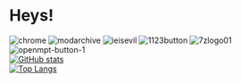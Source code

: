 # Heys!

![chrome](https://user-images.githubusercontent.com/37962225/120224043-a517d580-c210-11eb-8f15-65b6998701c6.gif) ![modarchive](https://user-images.githubusercontent.com/37962225/120224079-b5c84b80-c210-11eb-91b0-7c9d0f2ba1cd.gif) ![ieisevil](https://user-images.githubusercontent.com/37962225/120224104-c4aefe00-c210-11eb-880c-c3e55b8db34a.gif) ![1123button](https://user-images.githubusercontent.com/37962225/120224123-cc6ea280-c210-11eb-963e-6477a706c660.gif) ![7zlogo01](https://user-images.githubusercontent.com/37962225/120224164-e5775380-c210-11eb-887c-8f376a31e7c7.png) ![openmpt-button-1](https://user-images.githubusercontent.com/37962225/120224166-e5775380-c210-11eb-901c-81dd324fa775.png)<br>
[![GitHub stats](https://github-readme-stats.vercel.app/api?username=mrpapersonic&theme=dark)](https://github.com/anuraghazra/github-readme-stats)<br>
[![Top Langs](https://github-readme-stats.vercel.app/api/top-langs/?username=mrpapersonic&layout=compact&theme=dark)](https://github.com/anuraghazra/github-readme-stats)

